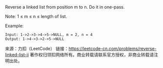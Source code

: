 Reverse a linked list from position m to n. Do it in one-pass.

Note: 1 ≤ m ≤ n ≤ length of list.

Example:

    Input: 1->2->3->4->5->NULL, m = 2, n = 4
    Output: 1->4->3->2->5->NULL

来源：力扣（LeetCode）
链接：https://leetcode-cn.com/problems/reverse-linked-list-ii
著作权归领扣网络所有。商业转载请联系官方授权，非商业转载请注明出处。
